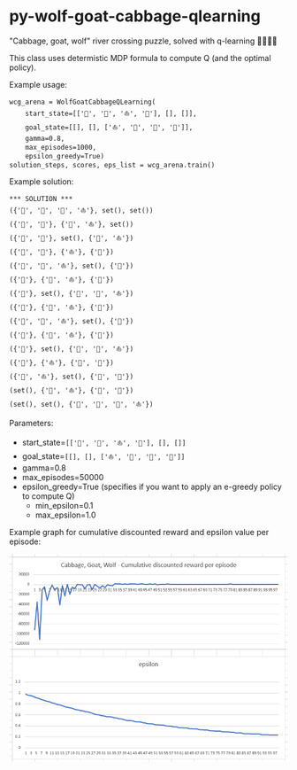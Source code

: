 # py-wolf-goat-cabbage-qlearning
"Cabbage, goat, wolf" river crossing puzzle, solved with q-learning 🐺🥦🐐⛵

This class uses determistic MDP formula to compute Q (and the optimal policy).

Example usage:

    wcg_arena = WolfGoatCabbageQLearning(
        start_state=[['🥦', '🐐', '⛵', '🐺'], [], []],
        goal_state=[[], [], ['⛵', '🐐', '🥦', '🐺']],
        gamma=0.8,
        max_episodes=1000,
        epsilon_greedy=True)
    solution_steps, scores, eps_list = wcg_arena.train()

Example solution:

    *** SOLUTION ***
    ({'🐺', '🥦', '🐐', '⛵'}, set(), set())
    ({'🐺', '🥦'}, {'🐐', '⛵'}, set())
    ({'🐺', '🥦'}, set(), {'🐐', '⛵'})
    ({'🐺', '🥦'}, {'⛵'}, {'🐐'})
    ({'🐺', '🥦', '⛵'}, set(), {'🐐'})
    ({'🐺'}, {'🥦', '⛵'}, {'🐐'})
    ({'🐺'}, set(), {'🥦', '🐐', '⛵'})
    ({'🐺'}, {'🐐', '⛵'}, {'🥦'})
    ({'🐺', '🐐', '⛵'}, set(), {'🥦'})
    ({'🐐'}, {'🐺', '⛵'}, {'🥦'})
    ({'🐐'}, set(), {'🐺', '🥦', '⛵'})
    ({'🐐'}, {'⛵'}, {'🐺', '🥦'})
    ({'🐐', '⛵'}, set(), {'🐺', '🥦'})
    (set(), {'🐐', '⛵'}, {'🐺', '🥦'})
    (set(), set(), {'🐺', '🥦', '🐐', '⛵'})

Parameters:

- start_state=`[['🥦', '🐐', '⛵', '🐺'], [], []]`
- goal_state=`[[], [], ['⛵', '🐐', '🥦', '🐺']]`
- gamma=0.8
- max_episodes=50000
- epsilon_greedy=True (specifies if you want to apply an e-greedy policy to compute Q)
    - min_epsilon=0.1
    - max_epsilon=1.0

Example graph for cumulative discounted reward and epsilon value per episode:

![Reward/epsilon per episode](/images/reward_epsilon.png)

